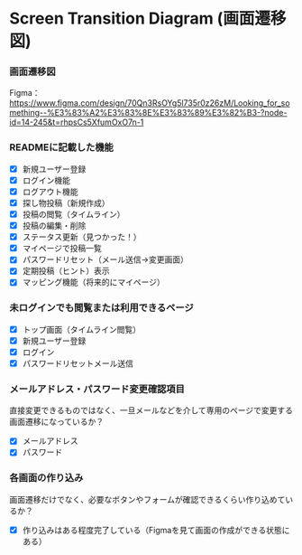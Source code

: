 # Screen Transition Diagram (画面遷移図)

### 画面遷移図
Figma：https://www.figma.com/design/70Qn3RsOYg5l735r0z26zM/Looking_for_something--%E3%83%A2%E3%83%8E%E3%83%89%E3%82%B3-?node-id=14-245&t=rhpsCs5XfumOxO7n-1

### READMEに記載した機能
- [x] 新規ユーザー登録
- [x] ログイン機能
- [x] ログアウト機能
- [x] 探し物投稿（新規作成）
- [x] 投稿の閲覧（タイムライン）
- [x] 投稿の編集・削除
- [x] ステータス更新（見つかった！）
- [x] マイページで投稿一覧
- [x] パスワードリセット（メール送信→変更画面）
- [x] 定期投稿（ヒント）表示
- [x] マッピング機能（将来的にマイページ）

### 未ログインでも閲覧または利用できるページ
- [x] トップ画面（タイムライン閲覧）
- [x] 新規ユーザー登録
- [x] ログイン
- [x] パスワードリセットメール送信

### メールアドレス・パスワード変更確認項目
直接変更できるものではなく、一旦メールなどを介して専用のページで変更する画面遷移になっているか？
- [x] メールアドレス
- [x] パスワード

### 各画面の作り込み
画面遷移だけでなく、必要なボタンやフォームが確認できるくらい作り込めているか？
- [x] 作り込みはある程度完了している（Figmaを見て画面の作成ができる状態にある）